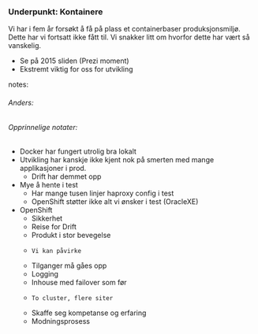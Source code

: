 ### Underpunkt: Kontainere

Vi har i fem år forsøkt å få på plass et containerbaser produksjonsmiljø.
Dette har vi fortsatt ikke fått til.
Vi snakker litt om hvorfor dette har vært så vanskelig.
* Se på 2015 sliden (Prezi moment)
* Ekstremt viktig for oss for utvikling



notes:
###### Anders:



###### Opprinnelige notater:

* Docker har fungert utrolig bra lokalt
* Utvikling har kanskje ikke kjent nok på smerten med mange applikasjoner i prod.
  * Drift har demmet opp
* Mye å hente i test
  * Har mange tusen linjer haproxy config i test
  * OpenShift støtter ikke alt vi ønsker i test (OracleXE)
* OpenShift 
  * Sikkerhet
  * Reise for Drift
  * Produkt i stor bevegelse
  * 	Vi kan påvirke
  * Tilganger må gåes opp
  * Logging
  * Inhouse med failover som før
  * 	To cluster, flere siter
  * Skaffe seg kompetanse og erfaring
  * Modningsprosess
